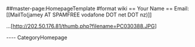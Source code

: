 \#\#master-page:HomepageTemplate \#format wiki == Your Name == Email:
\[\[MailTo(jamey AT SPAMFREE vodafone DOT net DOT nz)\]\]

...\[<http://202.50.176.81/thumb.php?filename=PC030388.JPG>\]

---- CategoryHomepage
